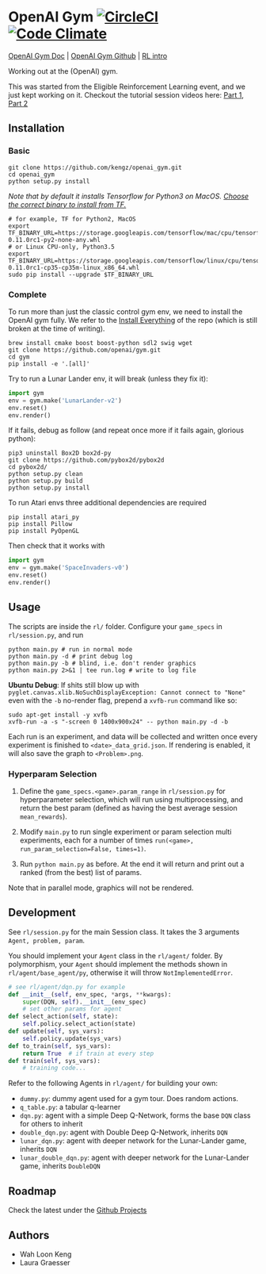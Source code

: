 # OpenAI Gym [![CircleCI](https://circleci.com/gh/kengz/openai_gym.svg?style=shield)](https://circleci.com/gh/kengz/openai_gym) [![Code Climate](https://codeclimate.com/github/kengz/openai_gym/badges/gpa.svg)](https://codeclimate.com/github/kengz/openai_gym)

[OpenAI Gym Doc](https://gym.openai.com/docs) | [OpenAI Gym Github](https://github.com/openai/gym) | [RL intro](https://gym.openai.com/docs/rl)

Working out at the (OpenAI) gym.

This was started from the Eligible Reinforcement Learning event, and we just kept working on it. Checkout the tutorial session videos here: [Part 1](https://youtu.be/qBhLoeijgtA), [Part 2](https://youtu.be/wNSlZJGdodE)


## Installation

### Basic

```shell
git clone https://github.com/kengz/openai_gym.git
cd openai_gym
python setup.py install
```

*Note that by default it installs Tensorflow for Python3 on MacOS. [Choose the correct binary to install from TF.](https://www.tensorflow.org/versions/r0.11/get_started/os_setup.html#pip-installation)*

```shell
# for example, TF for Python2, MacOS
export TF_BINARY_URL=https://storage.googleapis.com/tensorflow/mac/cpu/tensorflow-0.11.0rc1-py2-none-any.whl
# or Linux CPU-only, Python3.5
export TF_BINARY_URL=https://storage.googleapis.com/tensorflow/linux/cpu/tensorflow-0.11.0rc1-cp35-cp35m-linux_x86_64.whl
sudo pip install --upgrade $TF_BINARY_URL
```

### Complete

To run more than just the classic control gym env, we need to install the OpenAI gym fully. We refer to the [Install Everything](https://github.com/openai/gym#installing-everything) of the repo (which is still broken at the time of writing).

```shell
brew install cmake boost boost-python sdl2 swig wget
git clone https://github.com/openai/gym.git
cd gym
pip install -e '.[all]'
```

Try to run a Lunar Lander env, it will break (unless they fix it):
```python
import gym
env = gym.make('LunarLander-v2')
env.reset()
env.render()
```

If it fails, debug as follow (and repeat once more if it fails again, glorious python):

```shell
pip3 uninstall Box2D box2d-py
git clone https://github.com/pybox2d/pybox2d
cd pybox2d/
python setup.py clean
python setup.py build
python setup.py install
```

To run Atari envs three additional dependencies are required

```shell
pip install atari_py
pip install Pillow
pip install PyOpenGL
```

Then check that it works with
```python
import gym
env = gym.make('SpaceInvaders-v0')
env.reset()
env.render()
```

## Usage

The scripts are inside the `rl/` folder. Configure your `game_specs` in `rl/session.py`, and run

```shell
python main.py # run in normal mode
python main.py -d # print debug log
python main.py -b # blind, i.e. don't render graphics
python main.py 2>&1 | tee run.log # write to log file
```

**Ubuntu Debug**: If shits still blow up with `pyglet.canvas.xlib.NoSuchDisplayException: Cannot connect to "None"` even with the `-b` no-render flag, prepend a `xvfb-run` command like so:

```shell
sudo apt-get install -y xvfb
xvfb-run -a -s "-screen 0 1400x900x24" -- python main.py -d -b
```

Each run is an experiment, and data will be collected and written once every experiment is finished to `<date>_data_grid.json`. If rendering is enabled, it will also save the graph to `<Problem>.png`.


### Hyperparam Selection

1. Define the `game_specs.<game>.param_range` in `rl/session.py` for hyperparameter selection, which will run using multiprocessing, and return the best param (defined as having the best average session `mean_rewards`).

2. Modify `main.py` to run single experiment or param selection multi experiments, each for a number of times `run(<game>, run_param_selection=False, times=1)`.

3. Run `python main.py` as before. At the end it will return and print out a ranked (from the best) list of params.

Note that in parallel mode, graphics will not be rendered.


## Development

See `rl/session.py` for the main Session class. It takes the 3 arguments `Agent, problem, param`.

You should implement your `Agent` class in the `rl/agent/` folder. By polymorphism, your `Agent` should implement the methods shown in `rl/agent/base_agent/py`, otherwise it will throw `NotImplementedError`.

```python
# see rl/agent/dqn.py for example
def __init__(self, env_spec, *args, **kwargs):
    super(DQN, self).__init__(env_spec)
    # set other params for agent
def select_action(self, state):
    self.policy.select_action(state)
def update(self, sys_vars):
    self.policy.update(sys_vars)
def to_train(self, sys_vars):
    return True  # if train at every step
def train(self, sys_vars):
    # training code...
```

Refer to the following Agents in `rl/agent/` for building your own:
- `dummy.py`: dummy agent used for a gym tour. Does random actions.
- `q_table.py`: a tabular q-learner
- `dqn.py`: agent with a simple Deep Q-Network, forms the base `DQN` class for others to inherit
- `double_dqn.py`: agent with Double Deep Q-Network, inherits `DQN`
- `lunar_dqn.py`: agent with deeper network for the Lunar-Lander game, inherits `DQN`
- `lunar_double_dqn.py`: agent with deeper network for the Lunar-Lander game, inherits `DoubleDQN`


## Roadmap

Check the latest under the [Github Projects](https://github.com/kengz/openai_gym/projects)

## Authors

- Wah Loon Keng
- Laura Graesser
